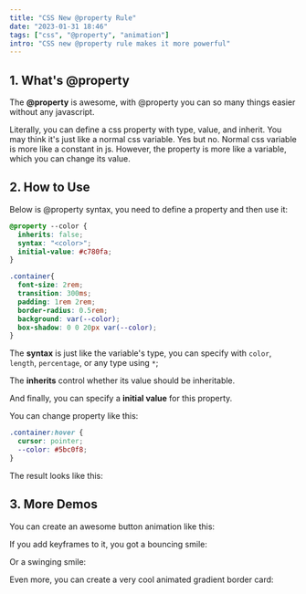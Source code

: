 ```yaml
---
title: "CSS New @property Rule"
date: "2023-01-31 18:46"
tags: ["css", "@property", "animation"]
intro: "CSS new @property rule makes it more powerful"
---
```


## 1. What's @property

The **@property** is awesome, with @property you can so many things easier without any javascript.

Literally, you can define a css property with type, value, and inherit. You may think it's just like a normal css variable. Yes but no. Normal css variable is more like a constant in js. However, the property is more like a variable, which you can change its value.

## 2. How to Use

Below is @property syntax, you need to define a property and then use it:

```css:property.css
@property --color {
  inherits: false;
  syntax: "<color>";
  initial-value: #c780fa;
}

.container{
  font-size: 2rem;
  transition: 300ms;
  padding: 1rem 2rem;
  border-radius: 0.5rem;
  background: var(--color);
  box-shadow: 0 0 20px var(--color);
}
```

The **syntax** is just like the variable's type, you can specify with `color`, `length`, `percentage`, or any type using `*`;

The **inherits** control whether its value should be inheritable.

And finally, you can specify a **initial value** for this property.

You can change property like this:

```css:property.css
.container:hover {
  cursor: pointer;
  --color: #5bc0f8;
}
```

The result looks like this:

<Codepen id="eYjPvvy" height="300px"/>

## 3. More Demos

You can create an awesome button animation like this:

<Codepen id="ZEjqKQm" height="300px"/>

If you add keyframes to it, you got a bouncing smile:

<Codepen id="zYLmdPa" height="400px"/>

Or a swinging smile:

<Codepen id="WNKaZWY" height="400px"/>

Even more, you can create a very cool animated gradient border card:

<Codepen id="NWBOqKw" height="600px"/>
